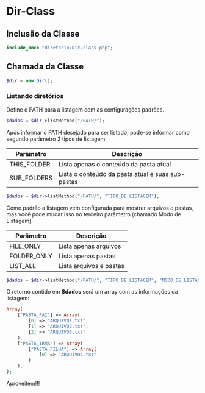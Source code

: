 # Dir-Class

## Inclusão da Classe

```php
include_once "diretorio/Dir.class.php";
```

## Chamada da Classe

```php
$dir = new Dir();
```

### Listando diretórios

Define o PATH para a listagem com as configurações padrões.

```php
$dados = $dir->listMethod("/PATH/");
```

Após informar o PATH desejado para ser listado, pode-se informar como segundo parâmetro 2 tipos de listagem:

Parâmetro   | Descrição
------------|--------------------------------------------------
THIS_FOLDER | Lista apenas o conteúdo da pasta atual
SUB_FOLDERS | Lista o conteúdo da pasta atual e suas sub-pastas

```php
$dados = $dir->listMethod("/PATH/", "TIPO_DE_LISTAGEM");
```
Como padrão a listagem vem configurada para mostrar arquivos e pastas, mas você pode mudar isso no terceiro parâmetro (chamado Modo de Listagem):

Parâmetro   | Descrição
------------|--------------------------------------------------
FILE_ONLY   | Lista apenas arquivos
FOLDER_ONLY | Lista apenas pastas
LIST_ALL    | Lista arquivos e pastas

```php
$dados = $dir->listMethod("/PATH/", "TIPO_DE_LISTAGEM", "MODO_DE_LISTAGEM");
```

O retorno contido em **$dados** será um array com as informações da listagem:

```php
Array(
	["PASTA_PAI"] => Array(
		[0] => "ARQUIVO1.txt",
		[1] => "ARQUIVO2.txt",
		[2] => "ARQUIVO3.txt"
	),
	["PASTA_IRMA"] => Array(
		["PASTA_FILHA"] => Array(
			[0] => "ARQUIVO4.txt"
		)
	),
);
```

Aproveitem!!!
